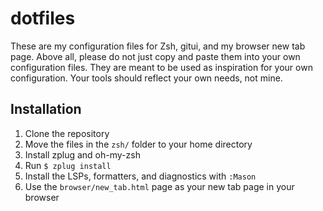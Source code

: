 # dotfiles

These are my configuration files for Zsh, gitui, and my browser new tab page.
Above all, please do not just copy and paste them into your own configuration
files. They are meant to be used as inspiration for your own configuration. Your
tools should reflect your own needs, not mine.

## Installation

1. Clone the repository
2. Move the files in the `zsh/` folder to your home directory
3. Install zplug and oh-my-zsh
4. Run `$ zplug install`
5. Install the LSPs, formatters, and diagnostics with `:Mason`
6. Use the `browser/new_tab.html` page as your new tab page in your browser
